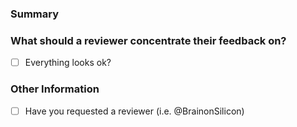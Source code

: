 <!--
Please complete the following sections when you submit your pull request.
-->

### Summary

<!-- Describe the changes you've made and what they relate to (e.g. what workshop you were in, did you add your name or a new paragraph? . -->


### What should a reviewer concentrate their feedback on?

- [ ] Everything looks ok?


### Other Information

- [ ] Have you requested a reviewer (i.e. @BrainonSilicon) 

